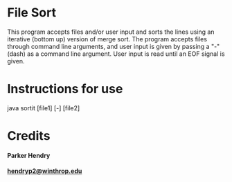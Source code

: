 # File Sort
This program accepts files and/or user input and sorts the lines using an iterative (bottom up) version of merge sort. The program accepts files through command line arguments, and user input is given by passing a "-" (dash) as a command line argument. User input is read until an EOF signal is given.
# Instructions for use
java sortit [file1] [-] [file2]
# Credits
#### Parker Hendry
#### hendryp2@winthrop.edu
